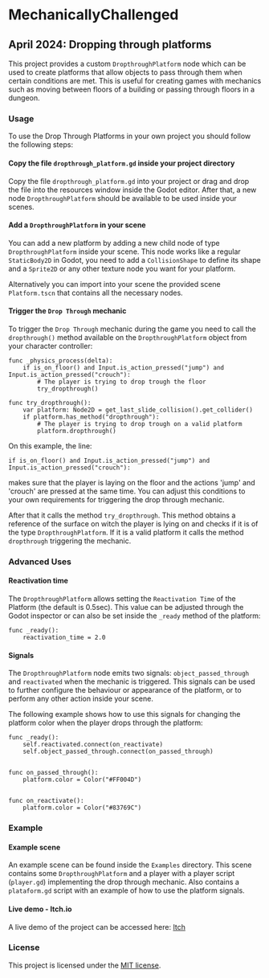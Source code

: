 # MechanicallyChallenged

## April 2024: Dropping through platforms

This project provides a custom `DropthroughPlatform` node which can be used to create platforms that allow objects to pass through them when certain conditions are met. This is useful for creating games with mechanics such as moving between floors of a building or passing through floors in a dungeon.

### Usage

To use the Drop Through Platforms in your own project you should follow the following steps:


#### Copy the file `dropthrough_platform.gd` inside your project directory

Copy the file `dropthrough_platform.gd` into your project or drag and drop the file into the resources window inside the Godot editor. After that, a new node `DropthroughPlatform` should be available to be used inside your scenes.


#### Add a `DropthroughPlatform` in your scene

You can add a new platform by adding a new child node of type `DropthroughPlatform` inside your scene. This node works like a regular `StaticBody2D` in Godot, you need to add a `CollisionShape` to define its shape and a `Sprite2D` or any other texture node you want for your platform.

Alternatively you can import into your scene the provided scene `Platform.tscn` that contains all the necessary nodes.


#### Trigger the `Drop Through` mechanic

To trigger the `Drop Through` mechanic during the game you need to call the `dropthrough()` method available on the `DropthroughPlatform` object from your character controller:

```GDScript
func _physics_process(delta):
	if is_on_floor() and Input.is_action_pressed("jump") and Input.is_action_pressed("crouch"):
		# The player is trying to drop trough the floor
		try_dropthrough()

func try_dropthrough():
	var platform: Node2D = get_last_slide_collision().get_collider()
	if platform.has_method("dropthrough"):
		# The player is trying to drop trough on a valid platform
		platform.dropthrough()
```

On this example, the line:
```GDScript
if is_on_floor() and Input.is_action_pressed("jump") and Input.is_action_pressed("crouch"):
```
makes sure that the player is laying on the floor and the actions 'jump' and 'crouch' are pressed at the same time. You can adjust this conditions to your own requirements for triggering the drop through mechanic.

After that it calls the method `try_dropthrough`. This method obtains a reference of the surface on witch the player is lying on and checks if it is of the type `DropthroughPlatform`. If it is a valid platform it calls the method `dropthrough` triggering the mechanic.


### Advanced Uses

#### Reactivation time

The `DropthroughPlatform` allows setting the `Reactivation Time` of the Platform (the default is 0.5sec). This value can be adjusted through the Godot inspector or can also be set inside the `_ready` method of the platform:

```GDScript
func _ready():
    reactivation_time = 2.0
```


#### Signals

The `DropthroughPlatform` node emits two signals: `object_passed_through` and `reactivated` when the mechanic is triggered. This signals can be used to further configure the behaviour or appearance of the platform, or to perform any other action inside your scene.

The following example shows how to use this signals for changing the platform color when the player drops through the platform:

```GDScript
func _ready():
	self.reactivated.connect(on_reactivate)
	self.object_passed_through.connect(on_passed_through)


func on_passed_through():
	platform.color = Color("#FF004D")


func on_reactivate():
	platform.color = Color("#83769C")
```


### Example

#### Example scene

An example scene can be found inside the `Examples` directory. This scene contains some  `DropthroughPlatform` and a player with a player script (`player.gd`) implementing the drop through mechanic. Also contains a `plataform.gd` script with an example of how to use the platform signals.


#### Live demo - Itch.io

A live demo of the project can be accessed here: [Itch](https://cod3monk.itch.io/mechanically-challenged-dropping-through-platforms)


### License

This project is licensed under the [MIT license](LICENSE.md).

